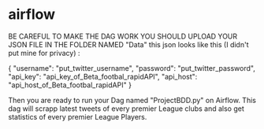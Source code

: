 # airflow
BE CAREFUL TO MAKE THE DAG WORK YOU SHOULD UPLOAD YOUR JSON FILE IN THE FOLDER NAMED "Data" 
this json looks like this (I didn't put mine for privacy) : 

{
  "username": "put_twitter_username",
  "password": "put_twitter_password",
  "api_key": "api_key_of_Beta_footbal_rapidAPI",
  "api_host": "api_host_of_Beta_footbal_rapidAPI"
}


Then you are ready to run your Dag named "ProjectBDD.py" on Airflow.
This dag will scrapp latest tweets of every premier League clubs and also get statistics of every premier League Players.
